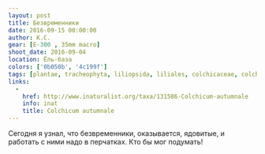```yaml
---
layout: post
title: Безвременники
date: 2016-09-15 00:00:00
author: К.С.
gear: [E-300 , 35mm macro]
shoot_date: 2016-09-04
location: Ёль-база
colors: ['0b050b', '4c199f']
tags: [plantae, tracheophyta, liliopsida, liliales, colchicaceae, colchicum, colchicum autumnale]
links:
  -
    href: http://www.inaturalist.org/taxa/131586-Colchicum-autumnale
    info: inat
    title: Colchicum autumnale
---
```


Сегодня я узнал, что безвременники, оказывается, ядовитые, и работать с ними надо в перчатках. Кто бы мог подумать!
